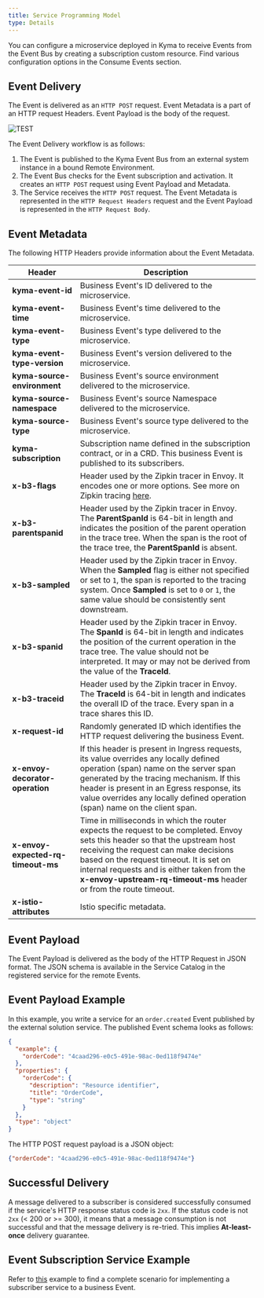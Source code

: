 ```yaml
---
title: Service Programming Model
type: Details
---
```


You can configure a microservice deployed in Kyma to receive Events from the Event Bus by creating a subscription custom resource. Find various configuration options in the Consume Events section.

## Event Delivery

The Event is delivered as an `HTTP POST` request. Event Metadata is a part of an HTTP request Headers. Event Payload is the body of the request.

![TEST](assets/service-programming-model.png)

The Event Delivery workflow is as follows:

1. The Event is published to the Kyma Event Bus from an external system instance in a bound Remote Environment.
2. The Event Bus checks for the Event subscription and activation. It creates an `HTTP POST` request using Event Payload and Metadata.
3. The Service receives the `HTTP POST` request. The Event Metadata is represented in the `HTTP Request Headers` request and the Event Payload is represented in the `HTTP Request Body`.

## Event Metadata

The following HTTP Headers provide information about the Event Metadata.

|Header| Description|
|------|--------|
| **kyma-event-id** | Business Event's ID delivered to the microservice. |
| **kyma-event-time** | Business Event's time delivered to the microservice. |
| **kyma-event-type** | Business Event's type delivered to the microservice. |
| **kyma-event-type-version** | Business Event's version delivered to the microservice. |
| **kyma-source-environment** | Business Event's source environment delivered to the microservice. |
| **kyma-source-namespace** | Business Event's source Namespace delivered to the microservice. |
| **kyma-source-type** | Business Event's source type delivered to the microservice. |
| **kyma-subscription** | Subscription name defined in the subscription contract, or in a CRD. This business Event is published to its subscribers. |
| **x-b3-flags** | Header used by the Zipkin tracer in Envoy. It encodes one or more options. See more on Zipkin tracing [here](https://github.com/openzipkin/b3-propagation). |
| **x-b3-parentspanid** | Header used by the Zipkin tracer in Envoy. The **ParentSpanId** is 64-bit in length and indicates the position of the parent operation in the trace tree. When the span is the root of the trace tree, the **ParentSpanId** is absent. |
| **x-b3-sampled** | Header used by the Zipkin tracer in Envoy. When the **Sampled** flag is either not specified or set to `1`, the span is reported to the tracing system. Once **Sampled** is set to `0` or `1`, the same value should be consistently sent downstream. |
| **x-b3-spanid** | Header used by the Zipkin tracer in Envoy. The **SpanId** is 64-bit in length and indicates the position of the current operation in the trace tree. The value should not be interpreted. It may or may not be derived from the value of the **TraceId**. |
| **x-b3-traceid** | Header used by the Zipkin tracer in Envoy. The **TraceId** is 64-bit in length and indicates the overall ID of the trace. Every span in a trace shares this ID. |
| **x-request-id** | Randomly generated ID which identifies the HTTP request delivering the business Event. |
| **x-envoy-decorator-operation** | If this header is present in Ingress requests, its value overrides any locally defined operation (span) name on the server span generated by the tracing mechanism. If this header is present in an Egress response, its value overrides any locally defined operation (span) name on the client span. |
| **x-envoy-expected-rq-timeout-ms** | Time in milliseconds in which the router expects the request to be completed. Envoy sets this header so that the upstream host receiving the request can make decisions based on the request timeout. It is set on internal requests and is either taken from the **x-envoy-upstream-rq-timeout-ms** header or from the route timeout. |
| **x-istio-attributes** | Istio specific metadata. |

## Event Payload

The Event Payload is delivered as the body of the HTTP Request in JSON format. The JSON schema is available in the Service Catalog in the registered service for the remote Events.

## Event Payload Example

In this example, you write a service for an `order.created` Event published by the external solution service. The published Event schema looks as follows:

```json
{
  "example": {
    "orderCode": "4caad296-e0c5-491e-98ac-0ed118f9474e"
  },
  "properties": {
    "orderCode": {
      "description": "Resource identifier",
      "title": "OrderCode",
      "type": "string"
    }
  },
  "type": "object"
}
```

The HTTP POST request payload is a JSON object:

```json
{"orderCode": "4caad296-e0c5-491e-98ac-0ed118f9474e"}
```

## Successful Delivery

A message delivered to a subscriber is considered successfully consumed if the service's HTTP response status code is `2xx`. If the status code is not `2xx` (< 200 or >= 300), it means that a message consumption is not successful and that the message delivery is re-tried. This implies **At-least-once** delivery guarantee.

## Event Subscription Service Example

Refer to [this](https://github.com/kyma-project/examples/tree/master/event-subscription/service) example to find a complete scenario for implementing a subscriber service to a business Event.

